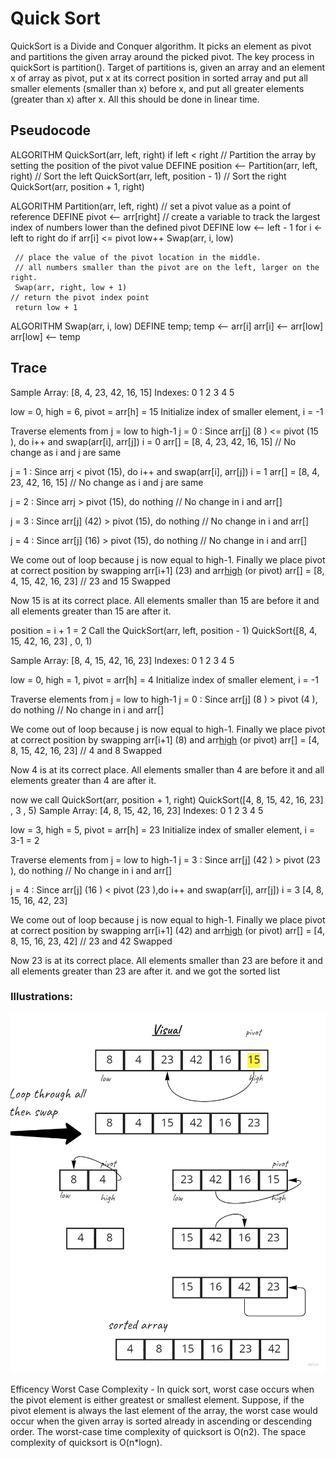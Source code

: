 # Quick Sort
 QuickSort is a Divide and Conquer algorithm. It picks an element as pivot and partitions the given array around the picked pivot.
 The key process in quickSort is partition(). Target of partitions is, given an array and an element x of array as pivot, put x at its correct position in sorted array and put all smaller elements (smaller than x) before x, and put all greater elements (greater than x) after x. All this should be done in linear time.

## Pseudocode

ALGORITHM QuickSort(arr, left, right)
    if left < right
        // Partition the array by setting the position of the pivot value
        DEFINE position <-- Partition(arr, left, right)
        // Sort the left
        QuickSort(arr, left, position - 1)
        // Sort the right
        QuickSort(arr, position + 1, right)

ALGORITHM Partition(arr, left, right)
    // set a pivot value as a point of reference
    DEFINE pivot <-- arr[right]
    // create a variable to track the largest index of numbers lower than the defined pivot
    DEFINE low <-- left - 1
    for i <- left to right do
        if arr[i] <= pivot
            low++
            Swap(arr, i, low)

     // place the value of the pivot location in the middle.
     // all numbers smaller than the pivot are on the left, larger on the right.
     Swap(arr, right, low + 1)
    // return the pivot index point
     return low + 1

ALGORITHM Swap(arr, i, low)
    DEFINE temp;
    temp <-- arr[i]
    arr[i] <-- arr[low]
    arr[low] <-- temp

## Trace
Sample Array: [8, 4, 23, 42, 16, 15]
     Indexes:  0  1   2    3  4   5

low = 0, high =  6, pivot = arr[h] = 15
Initialize index of smaller element, i = -1

Traverse elements from j = low to high-1
j = 0 : Since arr[j] (8 )  <= pivot  (15 ), do i++ and swap(arr[i], arr[j])
i = 0 
arr[] = [8, 4, 23, 42, 16, 15] // No change as i and j are same

j = 1 : Since arr[j](4) < pivot (15), do i++ and swap(arr[i], arr[j])
i = 1 
arr[] = [8, 4, 23, 42, 16, 15] // No change as i and j are same

j = 2 : Since arr[j](23) > pivot (15), do nothing
// No change in i and arr[]

j = 3 : Since arr[j] (42) > pivot (15), do nothing
// No change in i and arr[]

j = 4 : Since arr[j] (16) > pivot (15), do nothing
// No change in i and arr[]

We come out of loop because j is now equal to high-1.
Finally we place pivot at correct position by swapping
arr[i+1] (23) and arr[high](15) (or pivot) 
arr[] = [8, 4, 15, 42, 16, 23] // 23 and 15 Swapped 

Now 15 is at its correct place. All elements smaller than
15 are before it and all elements greater than 15 are after
it.

position = i + 1 = 2
Call the  QuickSort(arr, left, position - 1)
QuickSort([8, 4, 15, 42, 16, 23] , 0, 1)

Sample Array: [8, 4, 15, 42, 16, 23]
     Indexes:  0  1   2    3  4   5

low = 0, high =  1, pivot = arr[h] = 4
Initialize index of smaller element, i = -1

Traverse elements from j = low to high-1
j = 0 : Since arr[j] (8 )  > pivot  (4 ), do nothing
// No change in i and arr[]

We come out of loop because j is now equal to high-1.
Finally we place pivot at correct position by swapping
arr[i+1] (8) and arr[high](4) (or pivot) 
arr[] = [4, 8, 15, 42, 16, 23] // 4 and 8 Swapped 

Now 4 is at its correct place. All elements smaller than
4 are before it and all elements greater than 4 are after
it.

now we call QuickSort(arr, position + 1, right)
QuickSort([4, 8, 15, 42, 16, 23] , 3 , 5)
Sample Array: [4, 8, 15, 42, 16, 23]
     Indexes:  0  1   2    3  4   5

low = 3, high =  5, pivot = arr[h] = 23
Initialize index of smaller element, i = 3-1 = 2

Traverse elements from j = low to high-1
j = 3 : Since arr[j] (42 )  > pivot  (23 ), do nothing
// No change in i and arr[]

j = 4 : Since arr[j] (16 )  < pivot  (23 ),do i++ and swap(arr[i], arr[j])
i = 3
[4, 8, 15, 16, 42, 23]

We come out of loop because j is now equal to high-1.
Finally we place pivot at correct position by swapping
arr[i+1] (42) and arr[high](23) (or pivot) 
arr[] = [4, 8, 15, 16, 23, 42] // 23 and 42 Swapped 

Now 23 is at its correct place. All elements smaller than
23 are before it and all elements greater than 23 are after
it.
and we got the sorted list 

### Illustrations:
![Illustrations](qsort.jpg)

Efficency
Worst Case Complexity - In quick sort, worst case occurs when the pivot element is either greatest or smallest element. Suppose, if the pivot element is always the last element of the array, the worst case would occur when the given array is sorted already in ascending or descending order. The worst-case time complexity of quicksort is O(n2).
The space complexity of quicksort is O(n*logn).
